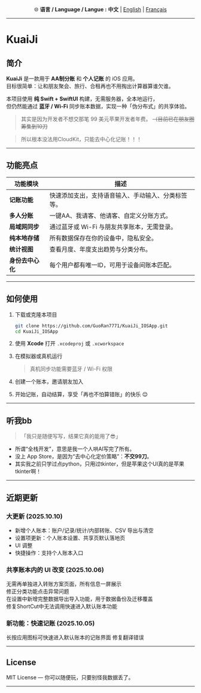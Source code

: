 <p align="center">
  🌐 <b>语言 / Language / Langue :</b>
  <b>中文</b> |
  <a href="README_EN.md">English</a> |
  <a href="README_FR.md">Français</a>
</p>

---
# KuaiJi   

## 简介

**KuaiJi** 是一款用于 **AA制分账** 和 **个人记账** 的 iOS 应用。  
目标很简单：让和朋友聚会、旅行、合租再也不用掏出计算器算谁欠谁。  

本项目使用 **纯 Swift + SwiftUI** 构建，无需服务器，全本地运行，  
但仍然能通过 **蓝牙 / Wi-Fi** 同步账本数据，实现一种「伪分布式」的共享体验。  
> 其实是因为开发者不想交那笔 99 美元苹果开发者年费。 ~~（目前已在朋友圈筹集到10刀~~

> 所以根本没法用CloudKit，只能去中心化记账！！！
---

## 功能亮点

| 功能模块 | 描述 |
|-----------|------|
| **记账功能** | 快速添加支出，支持语音输入、手动输入、分类标签等。 |
| **多人分账** | 一键AA、我请客、他请客、自定义分账方式。 |
| **局域网同步** | 通过蓝牙或 Wi-Fi 与朋友共享账本，无需登录。 |
| **纯本地存储** | 所有数据保存在你的设备中，隐私安全。 |
| **统计视图** | 查看月度、年度支出趋势与分类分布。 |
| **身份去中心化** | 每个用户都有唯一ID，可用于设备间账本匹配。 |

---

## 如何使用

1. 下载或克隆本项目  
   ```bash
   git clone https://github.com/GuoRan7771/KuaiJi_IOSApp.git
   cd KuaiJi_IOSApp

2. 使用 **Xcode** 打开 `.xcodeproj` 或 `.xcworkspace`
3. 在模拟器或真机运行

   > 真机同步功能需要蓝牙 / Wi-Fi 权限
4. 创建一个账本，邀请朋友加入
5. 开始记账，自动结算，享受「再也不怕算错账」的快乐 😌

---

## 听我bb

> 「我只是随便写写，结果它真的能用了😎」

* 所谓“全栈开发”，意思是我一个人哄AI写完了所有。
* 没上 App Store，是因为“去中心化定价策略”：**不交99刀**。
* 其实我之前只学过点python，只用过tkinter，但是苹果这个UI真的是苹果tkinter啊！

---

## 近期更新

### 大更新 (2025.10.10)

 - 新增个人账本：账户/记录/统计/内部转账、CSV 导出与清空
 - 设置项更新：个人账本设置、共享页默认落地页
 - UI 调整
 - 快捷操作：支持个人账本入口

### 共享账本内的 UI 改变 (2025.10.06)

无需再单独进入转账方案页面，所有信息一屏展示  
修正分类功能点击异常问题  
在设置中新增完整数据导出导入功能，用于数据备份及迁移覆盖  
修复ShortCut中无法调用快速进入默认账本功能  

### 新功能：快速记账 (2025.10.05)

长按应用图标可快速进入默认账本的记账界面
修复翻译错误

---

## License

MIT License — 你可以随便玩，只要别怪我数据丢了。

---
